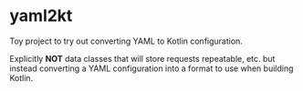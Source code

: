 # yaml2kt

Toy project to try out converting YAML to Kotlin configuration.

Explicitly **NOT** data classes that will store requests repeatable, etc. but instead converting a YAML configuration
into a format to use when building Kotlin. 